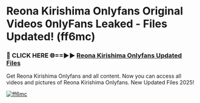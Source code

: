 # Reona Kirishima Onlyfans Original Videos 0nlyFans Leaked - Files Updated! (ff6mc)

<h3>🔴 CLICK HERE 🌐==►► <a href="https://tinyurl.com/ehrbuxhb" rel="nofollow">Reona Kirishima Onlyfans Updated Files</a></h3>

Get Reona Kirishima Onlyfans and all content. Now you can access all videos and pictures of Reona Kirishima Onlyfans. New Updated Files 2025!

[![ff6mc](https://i.imgur.com/lVYEuWS.gif)](https://tinyurl.com/ehrbuxhb)
